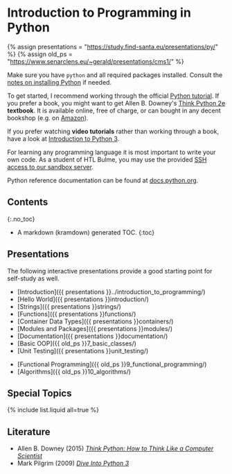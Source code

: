 # Introduction to Programming in Python

{% assign presentations = "https://study.find-santa.eu/presentations/py/" %}
{% assign old_ps = "https://www.senarclens.eu/~gerald/presentations/cms1/" %}

Make sure you have `python` and all required packages installed.
Consult the [notes on installing Python](installation.html) if needed.

To get started, I recommend working through the official
[Python tutorial](https://docs.python.org/3/tutorial/).
If you prefer a book, you might want to get Allen B. Downey's
[Think Python 2e](https://greenteapress.com/wp/think-python-2e/) **textbook**.
It is available online, free of charge, or can bought in any decent bookshop
(e.g. on [Amazon](https://amzn.to/3O1TKqW)).

If you prefer watching **video tutorials** rather than working through a book,
have a look at
[Introduction to Python 3](https://www.youtube.com/playlist?list=PLAW1Fsz27UuaLYfGBmXM7nHur2XpNuIeD).

For learning any programming language it is most important to write your own
code. As a student of HTL Bulme, you may use the provided
[SSH access to our sandbox server](/linux/ssh.html).

Python reference documentation can be found at
[docs.python.org](https://docs.python.org/3/).

## Contents
{:.no_toc}
* A markdown (kramdown) generated TOC.
{:toc}

## Presentations
The following interactive presentations provide a good starting point for
self-study as well.

* [Introduction]({{ presentations }}../introduction_to_programming/)
* [Hello World]({{ presentations }}introduction/)
* [Strings]({{ presentations }}strings/)
* [Functions]({{ presentations }}functions/)
* [Container Data Types]({{ presentations }}containers/)
* [Modules and Packages]({{ presentations }}modules/)
* [Documentation]({{ presentations }}documentation/)
* [Basic OOP]({{ old_ps }}7_basic_classes/)
* [Unit Testing]({{ presentations }}unit_testing/)
<!-- * [Testing]({{ old_ps }}8_testing/) -->
* [Functional Programming]({{ old_ps }}9_functional_programming/)
* [Algorithms]({{ old_ps }}10_algorithms/)

## Special Topics
{% include list.liquid all=true %}

## Literature
* Allen B. Downey (2015)
  [*Think Python: How to Think Like a Computer Scientist*](https://amzn.to/3O1TKqW)
* Mark Pilgrim (2009)
  [*Dive Into Python 3*](https://amzn.to/46zoxCq)
